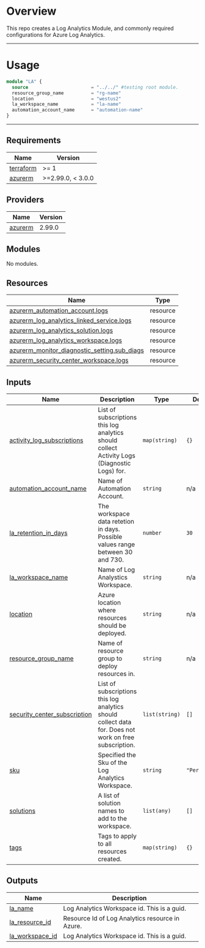# Overview
This repo creates a Log Analytics Module, and commonly required configurations for Azure Log Analytics.

------------

# Usage

``` terraform
module "LA" {
  source                       = "../../" #testing root module.
  resource_group_name          = "rg-name"
  location                     = "westus2"
  la_workspace_name            = "la-name"
  automation_account_name      = "automation-name"
}

```

------------
<!-- BEGINNING OF PRE-COMMIT-TERRAFORM DOCS HOOK -->
## Requirements

| Name | Version |
|------|---------|
| <a name="requirement_terraform"></a> [terraform](#requirement\_terraform) | >= 1 |
| <a name="requirement_azurerm"></a> [azurerm](#requirement\_azurerm) | >=2.99.0, < 3.0.0 |

## Providers

| Name | Version |
|------|---------|
| <a name="provider_azurerm"></a> [azurerm](#provider\_azurerm) | 2.99.0 |

## Modules

No modules.

## Resources

| Name | Type |
|------|------|
| [azurerm_automation_account.logs](https://registry.terraform.io/providers/hashicorp/azurerm/latest/docs/resources/automation_account) | resource |
| [azurerm_log_analytics_linked_service.logs](https://registry.terraform.io/providers/hashicorp/azurerm/latest/docs/resources/log_analytics_linked_service) | resource |
| [azurerm_log_analytics_solution.logs](https://registry.terraform.io/providers/hashicorp/azurerm/latest/docs/resources/log_analytics_solution) | resource |
| [azurerm_log_analytics_workspace.logs](https://registry.terraform.io/providers/hashicorp/azurerm/latest/docs/resources/log_analytics_workspace) | resource |
| [azurerm_monitor_diagnostic_setting.sub_diags](https://registry.terraform.io/providers/hashicorp/azurerm/latest/docs/resources/monitor_diagnostic_setting) | resource |
| [azurerm_security_center_workspace.logs](https://registry.terraform.io/providers/hashicorp/azurerm/latest/docs/resources/security_center_workspace) | resource |

## Inputs

| Name | Description | Type | Default | Required |
|------|-------------|------|---------|:--------:|
| <a name="input_activity_log_subscriptions"></a> [activity\_log\_subscriptions](#input\_activity\_log\_subscriptions) | List of subscriptions this log analytics should collect Activity Logs (Diagnostic Logs) for. | `map(string)` | `{}` | no |
| <a name="input_automation_account_name"></a> [automation\_account\_name](#input\_automation\_account\_name) | Name of Automation Account. | `string` | n/a | yes |
| <a name="input_la_retention_in_days"></a> [la\_retention\_in\_days](#input\_la\_retention\_in\_days) | The workspace data retetion in days. Possible values range between 30 and 730. | `number` | `30` | no |
| <a name="input_la_workspace_name"></a> [la\_workspace\_name](#input\_la\_workspace\_name) | Name of Log Analystics Workspace. | `string` | n/a | yes |
| <a name="input_location"></a> [location](#input\_location) | Azure location where resources should be deployed. | `string` | n/a | yes |
| <a name="input_resource_group_name"></a> [resource\_group\_name](#input\_resource\_group\_name) | Name of resource group to deploy resources in. | `string` | n/a | yes |
| <a name="input_security_center_subscription"></a> [security\_center\_subscription](#input\_security\_center\_subscription) | List of subscriptions this log analytics should collect data for. Does not work on free subscription. | `list(string)` | `[]` | no |
| <a name="input_sku"></a> [sku](#input\_sku) | Specified the Sku of the Log Analytics Workspace. | `string` | `"PerGB2018"` | no |
| <a name="input_solutions"></a> [solutions](#input\_solutions) | A list of solution names to add to the workspace. | `list(any)` | `[]` | no |
| <a name="input_tags"></a> [tags](#input\_tags) | Tags to apply to all resources created. | `map(string)` | `{}` | no |

## Outputs

| Name | Description |
|------|-------------|
| <a name="output_la_name"></a> [la\_name](#output\_la\_name) | Log Analytics Workspace id.  This is a guid. |
| <a name="output_la_resource_id"></a> [la\_resource\_id](#output\_la\_resource\_id) | Resource Id of Log Analytics resource in Azure. |
| <a name="output_la_workspace_id"></a> [la\_workspace\_id](#output\_la\_workspace\_id) | Log Analytics Workspace id.  This is a guid. |
<!-- END OF PRE-COMMIT-TERRAFORM DOCS HOOK -->